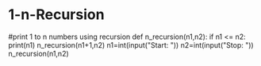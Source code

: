 # 1-n-Recursion
#print 1 to n numbers using recursion
def n_recursion(n1,n2):
    if n1 <= n2:
        print(n1)
        n_recursion(n1+1,n2)
n1=int(input("Start: "))
n2=int(input("Stop: "))
n_recursion(n1,n2)

